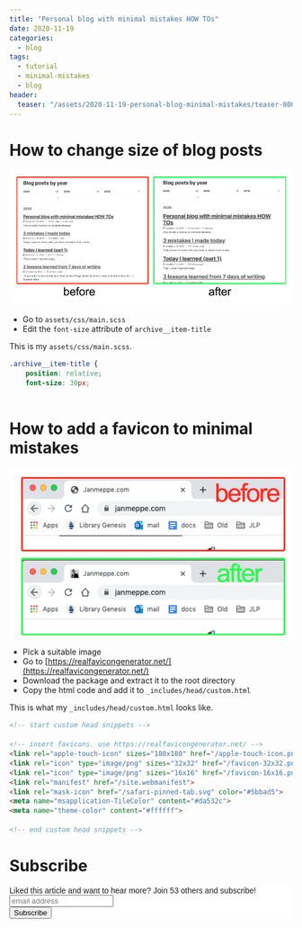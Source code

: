 ```yaml
---
title: "Personal blog with minimal mistakes HOW TOs"
date: 2020-11-19
categories:
  - blog
tags:
  - tutorial
  - minimal-mistakes
  - blog
header:
  teaser: "/assets/2020-11-19-personal-blog-minimal-mistakes/teaser-800x430.png"
---
```


# How to change size of blog posts

![](/../assets/2020-11-19-personal-blog-minimal-mistakes/2020-11-19-15-05-48.png)

* Go to `assets/css/main.scss`
* Edit the `font-size` attribute of `archive__item-title`

This is my `assets/css/main.scss`.

```css
.archive__item-title {
    position: relative;
    font-size: 30px;
  
```
# How to add a favicon to minimal mistakes

![](/../assets/2020-11-19-personal-blog-minimal-mistakes/2020-11-19-14-30-44.png)

* Pick a suitable image
* Go to [https://realfavicongenerator.net/](https://realfavicongenerator.net/)
* Download the package and extract it to the root directory
* Copy the html code and add it to `_includes/head/custom.html`

This is what my `_includes/head/custom.html` looks like.

```html
<!-- start custom head snippets -->

<!-- insert favicons. use https://realfavicongenerator.net/ -->
<link rel="apple-touch-icon" sizes="180x180" href="/apple-touch-icon.png">
<link rel="icon" type="image/png" sizes="32x32" href="/favicon-32x32.png">
<link rel="icon" type="image/png" sizes="16x16" href="/favicon-16x16.png">
<link rel="manifest" href="/site.webmanifest">
<link rel="mask-icon" href="/safari-pinned-tab.svg" color="#5bbad5">
<meta name="msapplication-TileColor" content="#da532c">
<meta name="theme-color" content="#ffffff">

<!-- end custom head snippets -->
```

# Subscribe 

<!-- Begin Mailchimp Signup Form -->
<link href="//cdn-images.mailchimp.com/embedcode/horizontal-slim-10_7.css" rel="stylesheet" type="text/css">
<style type="text/css">
  #mc_embed_signup{background:#fff; clear:left; font:14px Helvetica,Arial,sans-serif; width:100%;}
  /* Add your own Mailchimp form style overrides in your site stylesheet or in this style block.
     We recommend moving this block and the preceding CSS link to the HEAD of your HTML file. */
</style>
<div id="mc_embed_signup">
<form action="https://gmail.us3.list-manage.com/subscribe/post?u=92fe86c389878585bc87837e8&amp;id=50543deff9" method="post" id="mc-embedded-subscribe-form" name="mc-embedded-subscribe-form" class="validate" target="_blank" novalidate>
    <div id="mc_embed_signup_scroll">
  <label for="mce-EMAIL">Liked this article and want to hear more? Join 53 others and subscribe!</label>
  <input type="email" value="" name="EMAIL" class="email" id="mce-EMAIL" placeholder="email address" required>
    <!-- real people should not fill this in and expect good things - do not remove this or risk form bot signups-->
    <div style="position: absolute; left: -5000px;" aria-hidden="true"><input type="text" name="b_92fe86c389878585bc87837e8_50543deff9" tabindex="-1" value=""></div>
    <div class="clear"><input type="submit" value="Subscribe" name="subscribe" id="mc-embedded-subscribe" class="button"></div>
    </div>
</form>
</div>
<!--End mc_embed_signup-->